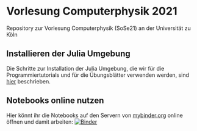 # Vorlesung Computerphysik 2021
Repository zur Vorlesung Computerphysik (SoSe21) an der Universität zu Köln

## Installieren der Julia Umgebung
Die Schritte zur Installation der Julia Umgebung, die wir für die Programmiertutorials
und für die Übungsblätter verwenden werden, sind
[hier](doc/install_julia.md) beschrieben.

## Notebooks online nutzen
Hier könnt ihr die Notebooks auf den Servern von [mybinder.org](https://mybinder.org/) online öffnen und damit arbeiten: [![Binder](https://mybinder.org/badge_logo.svg)](https://mybinder.org/v2/gh/markusschmitt/compphys2021/HEAD)
